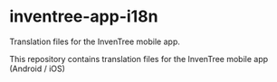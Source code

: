 # inventree-app-i18n

Translation files for the InvenTree mobile app.

This repository contains translation files for the InvenTree mobile app (Android / iOS)